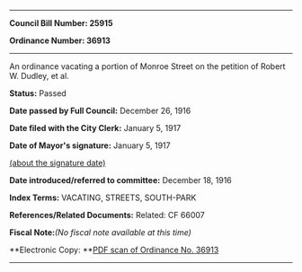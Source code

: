 

********

**Council Bill Number: 25915**
   
**Ordinance Number: 36913**
********

 An ordinance vacating a portion of Monroe Street on the petition of Robert W. Dudley, et al.

**Status:** Passed
   
**Date passed by Full Council:** December 26, 1916
   
**Date filed with the City Clerk:** January 5, 1917
   
**Date of Mayor's signature:** January 5, 1917
   
[(about the signature date)](/~public/approvaldate.htm)
   
   
   
**Date introduced/referred to committee:** December 18, 1916
   
   
**Index Terms:** VACATING, STREETS, SOUTH-PARK

**References/Related Documents:** Related: CF 66007

**Fiscal Note:**_(No fiscal note available at this time)_

**Electronic Copy: **[PDF scan of Ordinance No. 36913](/~archives/Ordinances/Ord_36913.pdf)

********

